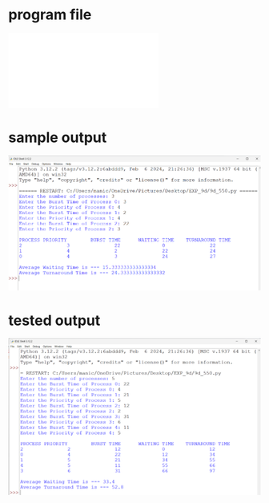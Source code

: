 # program file
![# program file](9d_550.py)

# sample output
![# sample output](9d_SampleOutput_550.png)

# tested output
![# tested output](9d_TestedOutput_550.png)
